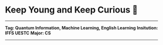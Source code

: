 #                      Keep Young and Keep Curious 🌟
-----
**Tag: Quantum Information, Machine Learning, English Learning**
**Insitution: IFFS UESTC**
**Major: CS**

-------------------------


 